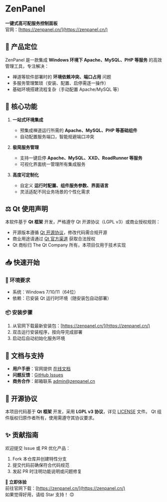 
# ZenPanel  
**一键式高可配服务控制面板**  
官网：[https://zenpanel.cn/](https://zenpanel.cn/)  


## 🌟 产品定位  
ZenPanel 是一款集成 **Windows 环境下 Apache、MySQL、PHP 等服务** 的高效管理工具，专注解决：  
- 禅道等软件部署时的 **环境依赖冲突、端口占用** 问题  
- 多服务管理繁琐（安装、配置、启停需逐一操作）  
- 基础环境搭建流程复杂（手动配置 Apache/MySQL 等）  


## 🚀 核心功能  
1. **一站式环境集成**  
   - 预集成禅道运行所需的 **Apache、MySQL、PHP 等基础组件**  
   - 自动配置服务端口，智能规避端口冲突  

2. **极简服务管理**  
   - 支持一键启停 **Apache、MySQL、XXD、RoadRunner 等服务**  
   - 可视化界面统一管理所有集成服务  

3. **高度可定制化**  
   - 自定义 **运行时配置、组件服务参数、界面语言**  
   - 灵活适配不同业务场景的个性化需求  


## ⚖️ Qt 使用声明  
本软件基于 **Qt 框架** 开发，严格遵守 Qt 开源协议（LGPL v3）或商业授权规则：  
- 开源版本遵循 [Qt 开源协议](https://www.qt.io/licensing/opensource)，修改代码需合规开源  
- 商业用途请通过 [Qt 官方渠道](https://www.qt.io/buy) 获取合法授权  
- Qt 商标归 The Qt Company 所有，本项目仅用于技术实现  


## 📥 快速开始  
### 🔧 环境要求  
- 系统：Windows 7/10/11（64位）  
- 依赖：已安装 Qt 运行时环境（随安装包自动部署）  

### 📦 安装步骤  
1. 从官网下载最新安装包：[https://zenpanel.cn/](https://zenpanel.cn/)  
2. 双击运行安装程序，按向导完成部署  
3. 启动后自动初始化服务环境  


## 📖 文档与支持  
- **用户手册**：官网提供 [在线文档](https://zenpanel.cn/doc)  
- **问题反馈**：[GitHub Issues](https://github.com/your-username/zenpanel/issues)  
- **商务合作**：邮箱联系 admin@zenpanel.cn  


## 📜 开源协议  
本项目代码基于 **Qt 框架** 开发，采用 **LGPL v3 协议**，详见 [LICENSE](LICENSE) 文件。  Qt 组件版权归原作者所有，使用需遵守其协议要求。  


## ✨ 贡献指南  
欢迎提交 Issue 或 PR 优化产品：  
1. Fork 本仓库并创建特性分支  
2. 提交代码前确保符合代码规范  
3. 发起 PR 时注明功能说明或问题修复  


**🌟 立即体验**  
前往官网下载：[https://zenpanel.cn/](https://zenpanel.cn/)  
如果觉得好用，请给 Star 支持！ 😊  

 
